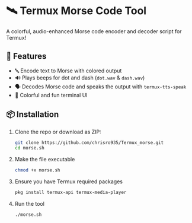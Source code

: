# 🛰️ Termux Morse Code Tool

A colorful, audio-enhanced Morse code encoder and decoder script for Termux!

## 🎯 Features

- 🔤 Encode text to Morse with colored output
- 🔊 Plays beeps for dot and dash (`dot.wav` & `dash.wav`)
- 🗣️ Decodes Morse code and speaks the output with `termux-tts-speak`
- 🎨 Colorful and fun terminal UI

## 📦 Installation

1. Clone the repo or download as ZIP:
   ```bash
   git clone https://github.com/chrisro935/Termux_morse.git
   cd morse.sh

2. Make the file executable
   ```bash
   chmod +x morse.sh

3. Ensure you have Termux required packages
   ```bash
   pkg install termux-api termux-media-player

4. Run the tool
   ```bash
   ./morse.sh
